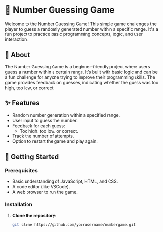 # 🎲 Number Guessing Game

Welcome to the Number Guessing Game! This simple game challenges the player to guess a randomly generated number within a specific range. It's a fun project to practice basic programming concepts, logic, and user interaction.

## 🧩 About
The Number Guessing Game is a beginner-friendly project where users guess a number within a certain range. It’s built with basic logic and can be a fun challenge for anyone trying to improve their programming skills. The game provides feedback on guesses, indicating whether the guess was too high, too low, or correct.

## ✨ Features
- Random number generation within a specified range.
- User input to guess the number.
- Feedback for each guess:
  - Too high, too low, or correct.
- Track the number of attempts.
- Option to restart the game and play again.

## 🚀 Getting Started

### Prerequisites
- Basic understanding of JavaScript, HTML, and CSS.
- A code editor (like VSCode).
- A web browser to run the game.

### Installation
1. **Clone the repository**:
   ```bash
   git clone https://github.com/yourusername/numbergame.git
